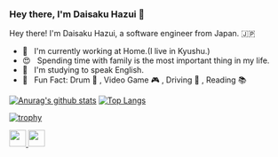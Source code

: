 ### Hey there, I'm Daisaku Hazui :wave:

Hey there! I'm Daisaku Hazui, a software engineer from Japan. :jp:

- :house_with_garden: &nbsp; I'm currently working at Home.(I live in Kyushu.)
- :heart_eyes: &nbsp; Spending time with family is the most important thing in my life.
- :seedling: &nbsp; I'm studying to speak English.
- :star2: &nbsp; Fun Fact: Drum :drum: , Video Game :video_game: , Driving :car: , Reading :books:

[![Anurag's github stats](https://github-readme-stats.vercel.app/api?username=daisakuhazui&count_private=true&theme=great-gatsby)](https://github.com/anuraghazra/github-readme-stats)
[![Top Langs](https://github-readme-stats.vercel.app/api/top-langs/?username=daisakuhazui&layout=compact&count_private=true&theme=great-gatsby)](https://github.com/anuraghazra/github-readme-stats)

[![trophy](https://github-profile-trophy.vercel.app/?username=daisakuhazui&theme=onedark)](https://github.com/ryo-ma/github-profile-trophy)

<p align="left">
  <a href="http://qiita.com/hz1_d">
    <img height="30" src="https://qiita-badge.apiapi.app/s/hz1_d/posts.svg" />
  </a>
  <//qiita.com/ryota21">
    <img height="30" src="https://qiita-badge.apiapi.app/s/hz1_d/contributions.svg" />
  </a>
</p>
